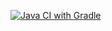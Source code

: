 [![Java CI with Gradle](https://github.com/Syrdarja/Unit2/actions/workflows/gradle.yml/badge.svg)](https://github.com/Syrdarja/Unit2/actions/workflows/gradle.yml)